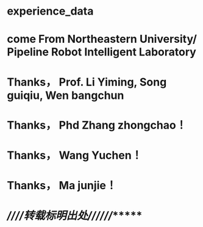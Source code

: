 # experience_data
# come From Northeastern University/ Pipeline Robot Intelligent Laboratory
# Thanks， Prof. Li Yiming, Song guiqiu, Wen bangchun
# Thanks， Phd Zhang zhongchao！
# Thanks， Wang Yuchen！
# Thanks， Ma junjie！
# *************////转载标明出处//////******************
